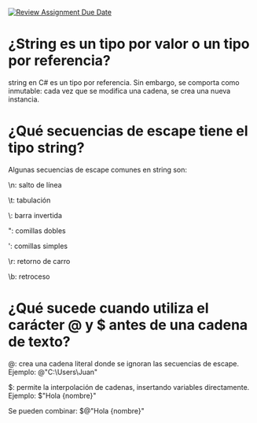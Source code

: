 [![Review Assignment Due Date](https://classroom.github.com/assets/deadline-readme-button-22041afd0340ce965d47ae6ef1cefeee28c7c493a6346c4f15d667ab976d596c.svg)](https://classroom.github.com/a/24pP-Pw_)
 
# ¿String es un tipo por valor o un tipo por referencia?
string en C# es un tipo por referencia. Sin embargo, se comporta como inmutable: cada vez que se modifica una cadena, se crea una nueva instancia.

# ¿Qué secuencias de escape tiene el tipo string?
Algunas secuencias de escape comunes en string son:

\n: salto de línea

\t: tabulación

\\: barra invertida

\": comillas dobles

\': comillas simples

\r: retorno de carro

\b: retroceso

# ¿Qué sucede cuando utiliza el carácter @ y $ antes de una cadena de texto?

@: crea una cadena literal donde se ignoran las secuencias de escape.
Ejemplo: @"C:\Users\Juan"

$: permite la interpolación de cadenas, insertando variables directamente.
Ejemplo: $"Hola {nombre}"

Se pueden combinar: $@"Hola {nombre}"